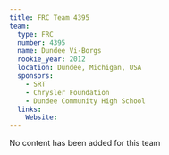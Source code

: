 ```yaml
---
title: FRC Team 4395
team:
  type: FRC
  number: 4395
  name: Dundee Vi-Borgs
  rookie_year: 2012
  location: Dundee, Michigan, USA
  sponsors:
    - SRT
    - Chrysler Foundation
    - Dundee Community High School
  links:
    Website: 
---
```

No content has been added for this team